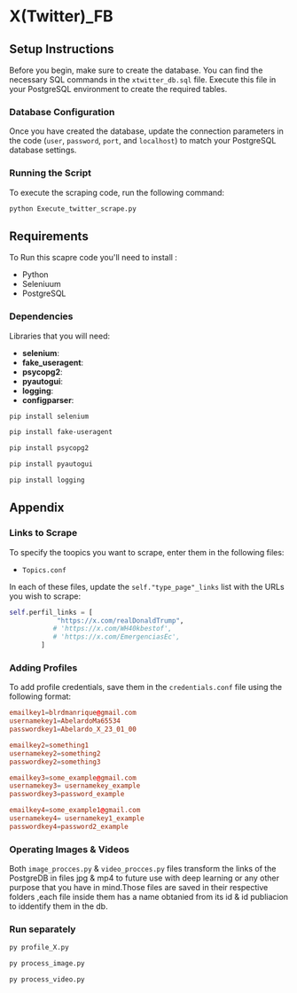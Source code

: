 # X(Twitter)_FB

## Setup Instructions

Before you begin, make sure to create the database. You can find the necessary SQL commands in the `xtwitter_db.sql` file. Execute this file in your PostgreSQL environment to create the required tables.

### Database Configuration

Once you have created the database, update the connection parameters in the code (`user`, `password`, `port`, and `localhost`) to match your PostgreSQL database settings.

### Running the Script

To execute the scraping code, run the following command:

```bash
python Execute_twitter_scrape.py
````

## Requirements
To Run this scapre code you'll need to install : 
- Python 
- Seleniuum
- PostgreSQL

### Dependencies
Libraries that you will need:

- **selenium**: 
- **fake_useragent**: 
- **psycopg2**: 
- **pyautogui**:
- **logging**: 
- **configparser**: 
```bash
pip install selenium

pip install fake-useragent

pip install psycopg2

pip install pyautogui

pip install logging 
```
## Appendix

### Links to Scrape

To specify the toopics you want to scrape, enter them in the following files:

- `Topics.conf`


In each of these files, update the `self."type_page"_links` list with the URLs you wish to scrape:

```python
self.perfil_links = [
            "https://x.com/realDonaldTrump",
           # 'https://x.com/WH40kbestof',
           # 'https://x.com/EmergenciasEc',
        ]
````
### Adding Profiles

To add profile credentials, save them in the `credentials.conf` file using the following format:

```conf
emailkey1=blrdmanrique@gmail.com
usernamekey1=AbelardoMa65534
passwordkey1=Abelardo_X_23_01_00

emailkey2=something1
usernamekey2=something2
passwordkey2=something3

emailkey3=some_example@gmail.com
usernamekey3= usernamekey_example
passwordkey3=password_example

emailkey4=some_example1@gmail.com
usernamekey4= usernamekey1_example
passwordkey4=password2_example
````
### Operating Images & Videos
Both `image_procces.py` & `video_procces.py` files transform the links of the PostgreDB in files jpg & mp4 to future use with deep learning
or any other purpose that you have in mind.Those files are saved in their respective folders ,each file inside them has a name obtanied from its id & id publiacion to iddentify them in the db.
 
### Run separately

```bash
py profile_X.py

py process_image.py

py process_video.py
````